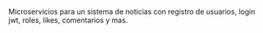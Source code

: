 Microservicios para un sistema de noticias con registro de usuarios, login jwt, roles, likes, comentarios y mas.
